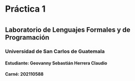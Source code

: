 # Práctica 1
#
## Laboratorio de Lenguajes Formales y de Programación
### Universidad de San Carlos de Guatemala
#### Estudiante: Geovanny Sebastián Herrera Claudio
#### Carné: 202110588
